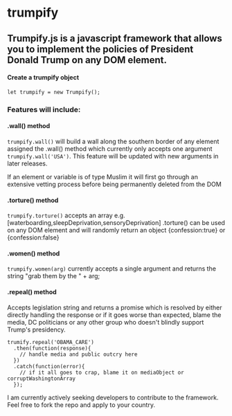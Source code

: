 # trumpify
<h2>Trumpify.js is a javascript framework that allows you to implement the policies of President Donald Trump on any DOM element.</h2>

#### Create a trumpify object
```
let trumpify = new Trumpify();
```
### Features will include: 

#### .wall() method
`trumpify.wall()` will build a wall along the southern border of any element assigned the .wall() method which currently only accepts one argument `trumpify.wall('USA')`. This feature will be updated with new arguments in later releases.

If an element or variable is of type Muslim it will first go through an extensive vetting process before being permanently deleted from the DOM

#### .torture() method
`trumpify.torture()` accepts an array e.g. [waterboarding,sleepDeprivation,sensoryDeprivation] .torture() can be used on any DOM element and will randomly return an object {confession:true} or {confession:false}

#### .women() method
`trumpify.women(arg)` currently accepts a single argument and returns the string "grab them by the " + arg;

#### .repeal() method
Accepts legislation string and returns a promise which is resolved by either directly handling the response or if it goes worse than expected, blame the media, DC politicians or any other group who doesn't blindly support Trump's presidency.
```
trumify.repeal('OBAMA_CARE')
  .then(function(response){
    // handle media and public outcry here
  })
  .catch(function(error){
    // if it all goes to crap, blame it on mediaObject or corruptWashingtonArray
  });
```

I am currently actively seeking developers to contribute to the framework. Feel free to fork the repo and apply to your country.




